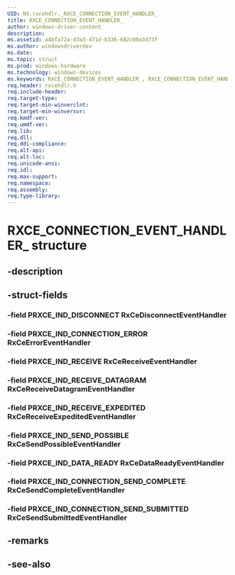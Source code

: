 ```yaml
---
UID: NS.rxcehdlr._RXCE_CONNECTION_EVENT_HANDLER_
title: RXCE_CONNECTION_EVENT_HANDLER_
author: windows-driver-content
description: 
ms.assetid: a4bfa72a-d3a3-471d-b336-682c00a3d73f
ms.author: windowsdriverdev
ms.date: 
ms.topic: struct
ms.prod: windows-hardware
ms.technology: windows-devices
ms.keywords: RXCE_CONNECTION_EVENT_HANDLER_, RXCE_CONNECTION_EVENT_HANDLER, *PRXCE_CONNECTION_EVENT_HANDLER
req.header: rxcehdlr.h
req.include-header:
req.target-type:
req.target-min-winverclnt:
req.target-min-winversvr:
req.kmdf-ver:
req.umdf-ver:
req.lib:
req.dll:
req.ddi-compliance:
req.alt-api:
req.alt-loc:
req.unicode-ansi:
req.idl:
req.max-support:
req.namespace:
req.assembly:
req.type-library:
---
```


# RXCE_CONNECTION_EVENT_HANDLER_ structure

## -description



## -struct-fields

### -field PRXCE_IND_DISCONNECT RxCeDisconnectEventHandler			
 	
### -field PRXCE_IND_CONNECTION_ERROR RxCeErrorEventHandler			
 	
### -field PRXCE_IND_RECEIVE RxCeReceiveEventHandler			
 	
### -field PRXCE_IND_RECEIVE_DATAGRAM RxCeReceiveDatagramEventHandler			
 	
### -field PRXCE_IND_RECEIVE_EXPEDITED RxCeReceiveExpeditedEventHandler			
 	
### -field PRXCE_IND_SEND_POSSIBLE RxCeSendPossibleEventHandler			
 	
### -field PRXCE_IND_DATA_READY RxCeDataReadyEventHandler			
 	
### -field PRXCE_IND_CONNECTION_SEND_COMPLETE RxCeSendCompleteEventHandler			
 	
### -field PRXCE_IND_CONNECTION_SEND_SUBMITTED RxCeSendSubmittedEventHandler			
 	
## -remarks

## -see-also